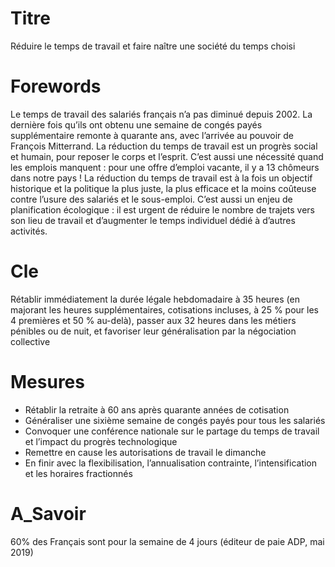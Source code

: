# Titre

Réduire le temps de travail et faire naître une société du temps choisi

# Forewords
Le temps de travail des salariés français n’a pas diminué depuis 2002. La dernière fois qu’ils ont obtenu une semaine de congés payés supplémentaire remonte à quarante ans, avec l’arrivée au pouvoir de François Mitterrand. La réduction du temps de travail est un progrès social et humain, pour reposer le corps et l’esprit. C’est aussi une nécessité quand les emplois manquent : pour une offre d’emploi vacante, il y a 13 chômeurs dans notre pays ! 
La réduction du temps de travail est à la fois un objectif historique et la politique la plus juste, la plus efficace et la moins coûteuse contre l’usure des salariés et le sous-emploi. C’est aussi un enjeu de planification écologique : il est urgent de réduire le nombre de trajets vers son lieu de travail et d’augmenter le temps individuel dédié à d’autres activités.

# Cle

Rétablir immédiatement la durée légale hebdomadaire à 35 heures (en majorant les heures supplémentaires, cotisations incluses, à 25 % pour les 4 premières et 50 % au-delà), passer aux 32 heures dans les métiers pénibles ou de nuit, et favoriser leur généralisation par la négociation collective

# Mesures

* Rétablir la retraite à 60 ans après quarante années de cotisation
* Généraliser une sixième semaine de congés payés pour tous les salariés
* Convoquer une conférence nationale sur le partage du temps de travail et l’impact du progrès technologique
* Remettre en cause les autorisations de travail le dimanche
* En finir avec la flexibilisation, l’annualisation contrainte, l’intensification et les horaires fractionnés

# A_Savoir

60% des Français sont pour la semaine de 4 jours (éditeur de paie ADP, mai 2019)